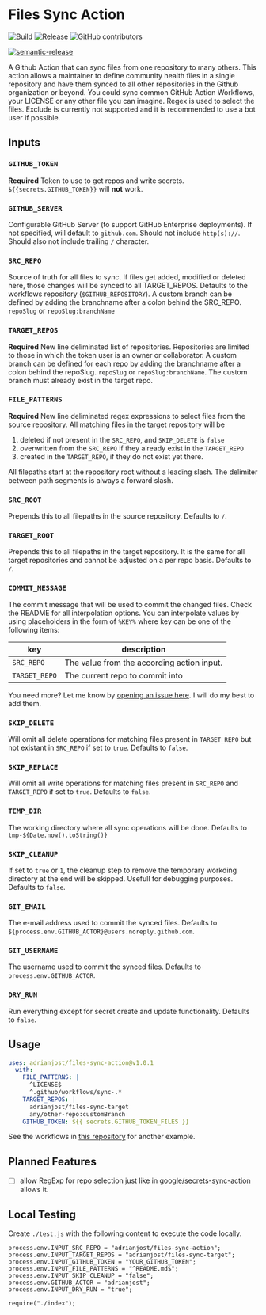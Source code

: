 # Files Sync Action

[![Build](https://github.com/adrianjost/files-sync-action/workflows/Build/badge.svg)](https://github.com/adrianjost/files-sync-action/actions?query=workflow%3ABuild) [![Release](https://github.com/adrianjost/files-sync-action/workflows/Release/badge.svg)](https://github.com/adrianjost/files-sync-action/actions?query=workflow%3ARelease) ![GitHub contributors](https://img.shields.io/github/contributors/adrianjost/files-sync-action?color=bright-green)

[![semantic-release](https://img.shields.io/badge/%20%20%F0%9F%93%A6%F0%9F%9A%80-semantic--release-e10079.svg)](https://github.com/semantic-release/semantic-release)

A Github Action that can sync files from one repository to many others. This action allows a maintainer to define community health files in a single repository and have them synced to all other repositories in the Github organization or beyond. You could sync common GitHub Action Workflows, your LICENSE or any other file you can imagine. Regex is used to select the files. Exclude is currently not supported and it is recommended to use a bot user if possible.

## Inputs

### `GITHUB_TOKEN`

**Required** Token to use to get repos and write secrets. `${{secrets.GITHUB_TOKEN}}` will **not** work.

### `GITHUB_SERVER`

Configurable GitHub Server (to support GitHub Enterprise deployments).  If not specified, will default to `github.com`. Should not include `http(s)://`.  Should also not include trailing `/` character.

### `SRC_REPO`

Source of truth for all files to sync. If files get added, modified or deleted here, those changes will be synced to all TARGET_REPOS. Defaults to the workflows repository (`$GITHUB_REPOSITORY`). A custom branch can be defined by adding the branchname after a colon behind the SRC_REPO. `repoSlug` or `repoSlug:branchName`

### `TARGET_REPOS`

**Required** New line deliminated list of repositories. Repositories are limited to those in which the token user is an owner or collaborator. A custom branch can be defined for each repo by adding the branchname after a colon behind the repoSlug. `repoSlug` or `repoSlug:branchName`. The custom branch must already exist in the target repo.

### `FILE_PATTERNS`

**Required** New line deliminated regex expressions to select files from the source repository. All matching files in the target repository will be

1. deleted if not present in the `SRC_REPO`, and `SKIP_DELETE` is `false`
2. overwritten from the `SRC_REPO` if they already exist in the `TARGET_REPO`
3. created in the `TARGET_REPO`, if they do not exist yet there.

All filepaths start at the repository root without a leading slash. The delimiter between path segments is always a forward slash.

### `SRC_ROOT`

Prepends this to all filepaths in the source repository. Defaults to `/`.

### `TARGET_ROOT`

Prepends this to all filepaths in the target repository. It is the same for all target repositories and cannot be adjusted on a per repo basis. Defaults to `/`.

### `COMMIT_MESSAGE`

The commit message that will be used to commit the changed files. Check the README for all interpolation options. You can interpolate values by using placeholders in the form of `%KEY%` where key can be one of the following items:

| key           | description                                |
| ------------- | ------------------------------------------ |
| `SRC_REPO`    | The value from the according action input. |
| `TARGET_REPO` | The current repo to commit into            |

You need more? Let me know by [opening an issue here](https://github.com/adrianjost/files-sync-action/issues/new). I will do my best to add them.

### `SKIP_DELETE`

Will omit all delete operations for matching files present in `TARGET_REPO` but not existant in `SRC_REPO` if set to `true`. Defaults to `false`.

### `SKIP_REPLACE`

Will omit all write operations for matching files present in `SRC_REPO` and `TARGET_REPO` if set to `true`. Defaults to `false`.

### `TEMP_DIR`

The working directory where all sync operations will be done. Defaults to `tmp-${Date.now().toString()}`

### `SKIP_CLEANUP`

If set to `true` or `1`, the cleanup step to remove the temporary workding directory at the end will be skipped. Usefull for debugging purposes. Defaults to `false`.

### `GIT_EMAIL`

The e-mail address used to commit the synced files. Defaults to `${process.env.GITHUB_ACTOR}@users.noreply.github.com`.

### `GIT_USERNAME`

The username used to commit the synced files. Defaults to `process.env.GITHUB_ACTOR`.

### `DRY_RUN`

Run everything except for secret create and update functionality. Defaults to `false`.

## Usage

```yaml
uses: adrianjost/files-sync-action@v1.0.1
  with:
    FILE_PATTERNS: |
      ^LICENSE$
      ^.github/workflows/sync-.*
    TARGET_REPOS: |
      adrianjost/files-sync-target
      any/other-repo:customBranch
    GITHUB_TOKEN: ${{ secrets.GITHUB_TOKEN_FILES }}
```

See the workflows in [this repository](https://github.com/adrianjost/.github) for another example.

## Planned Features

- [ ] allow RegExp for repo selection just like in [google/secrets-sync-action](https://github.com/google/secrets-sync-action) allows it.

## Local Testing

Create `./test.js` with the following content to execute the code locally.

```
process.env.INPUT_SRC_REPO = "adrianjost/files-sync-action";
process.env.INPUT_TARGET_REPOS = "adrianjost/files-sync-target";
process.env.INPUT_GITHUB_TOKEN = "YOUR_GITHUB_TOKEN";
process.env.INPUT_FILE_PATTERNS = "^README.md$";
process.env.INPUT_SKIP_CLEANUP = "false";
process.env.GITHUB_ACTOR = "adrianjost";
process.env.INPUT_DRY_RUN = "true";

require("./index");
```
